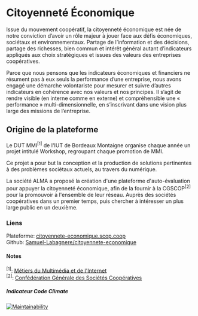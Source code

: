 # Citoyenneté Économique
Issue du mouvement coopératif, la citoyenneté économique est née de notre conviction d’avoir un rôle majeur à jouer face aux défis économiques, sociétaux et environnementaux. Partage de l’information et des décisions, partage des richesses, bien commun et intérêt général autant d’indicateurs appliqués aux choix stratégiques et issues des valeurs des entreprises coopératives.

Parce que nous pensons que les indicateurs économiques et financiers ne résument pas à eux seuls la performance d’une entreprise, nous avons engagé une démarche volontariste pour mesurer et suivre d’autres indicateurs en cohérence avec nos valeurs et nos principes. Il s’agit de rendre visible (en interne comme en externe) et compréhensible une « performance » multi-dimensionnelle, en s’inscrivant dans une vision plus large des missions de l’entreprise.

## Origine de la plateforme
Le DUT MMI<sup>[1]</sup> de l'IUT de Bordeaux Montaigne organise chaque année un projet intitulé Workshop, regroupant chaque promotion de MMI.

Ce projet a pour but la conception et la production de solutions pertinentes à des problèmes sociétaux actuels, au travers du numérique.

La société ALMA a proposé la création d'une plateforme d'auto-évaluation pour appuyer la citoyenneté économique, afin de la fournir à la CGSCOP<sup>[2]</sup> pour la promouvoir à l'ensemble de leur réseau. Auprès des sociétés coopératives dans un premier temps, puis chercher à intéresser un plus large public en un deuxième.

### Liens
Plateforme: [citoyennete-economique.scop.coop](https://citoyennete-economique.scop.coop) \
Github: [Samuel-Labagnere/citoyennete-economique](https://github.com/Samuel-Labagnere/citoyennete-economique)

#### Notes
<sup>[1]</sup>: [Métiers du Multimédia et de l'Internet](https://www.mmibordeaux.com/) \
<sup>[2]</sup>: [Confédération Générale des Sociétés Coopératives](https://www.les-scop.coop/)

##### Indicateur Code Climate
[![Maintainability](https://api.codeclimate.com/v1/badges/7abab10e2c6e36ed52b9/maintainability)](https://codeclimate.com/github/Samuel-Labagnere/citoyennete-economique/maintainability)
